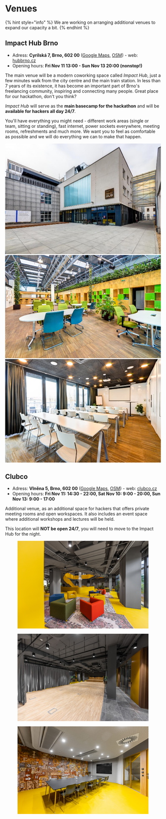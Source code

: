 # Venues

{% hint style="info" %}
We are working on arranging additional venues to expand our capacity a bit.
{% endhint %}

## Impact Hub Brno

* Adress: **Cyrilská 7, Brno, 602 00** ([Google Maps](https://goo.gl/maps/wutjvk8jCFuDcvSG6), [OSM](https://www.openstreetmap.org/way/339769163)) - web: [hubbrno.cz](https://www.hubbrno.cz/en/)
* Opening hours: **Fri Nov 11 13:00 - Sun Nov 13 20:00 (nonstop!)**

The main venue will be a modern coworking space called _Impact Hub_, just a few minutes walk from the city centre and the main train station. In less than 7 years of its existence, it has become an important part of Brno's freelancing community, inspiring and connecting many people. Great place for our hackathon, don't you think?

_Impact Hub_ will serve as the **main basecamp for the hackathon** and will be **available for hackers all day 24/7**.

You'll have everything you might need - different work areas (single or team, sitting or standing), fast internet, power sockets everywhere, meeting rooms, refreshments and much more. We want you to feel as comfortable as possible and we will do everything we can to make that happen.

![](../../.gitbook/assets/impact-hub-1.jpeg) ![](../../.gitbook/assets/impact-hub-3.jpeg) ![](../../.gitbook/assets/impact-hub-4.jpeg)

## Clubco

* Adress: **Vlněna 5, Brno, 602 00** ([Google Maps](https://g.page/clubco-brno?share), [OSM](https://www.openstreetmap.org/node/8848071783)) - web: [clubco.cz](https://clubco.cz/)
* Opening hours: **Fri Nov 11: 14:30 - 22:00, Sat Nov 10: 9:00 - 20:00, Sun Nov 13: 9:00 - 17:00**

Additional venue, as an additional space for hackers that offers private meeting rooms and open workspaces. It also includes an event space where additional workshops and lectures will be held.

This location will **NOT be open 24/7**, you will need to move to the Impact Hub for the night.

<div>

<figure><img src="../../.gitbook/assets/clubco4.jpeg" alt=""><figcaption></figcaption></figure>

 

<figure><img src="../../.gitbook/assets/clubco2.jpeg" alt=""><figcaption></figcaption></figure>

 

<figure><img src="../../.gitbook/assets/clubco1.jpeg" alt=""><figcaption></figcaption></figure>

</div>
